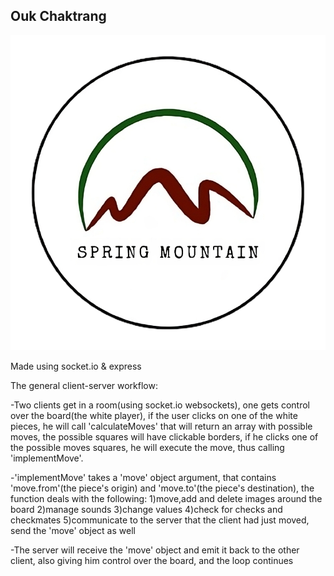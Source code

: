 ## Ouk Chaktrang

![gameplay](.\public\spring-mountain.png)

Made using socket.io & express

The general client-server workflow:

-Two clients get in a room(using socket.io websockets), one gets control over the board(the white player), if the user clicks on one of the white pieces, he will call 'calculateMoves' that will return an array with possible moves, the possible squares will have clickable borders, if he clicks one of the possible moves squares, he will execute the move, thus calling 'implementMove'.

-'implementMove' takes a 'move' object argument, that contains 'move.from'(the piece's origin) and 'move.to'(the piece's destination),
the function deals with the following: 1)move,add and delete images around the board 2)manage sounds 3)change values 4)check for checks and checkmates 5)communicate to the server that the client had just moved, send the 'move' object as well

-The server will receive the 'move' object and emit it back to the other client, also giving him control over the board, and the loop continues
